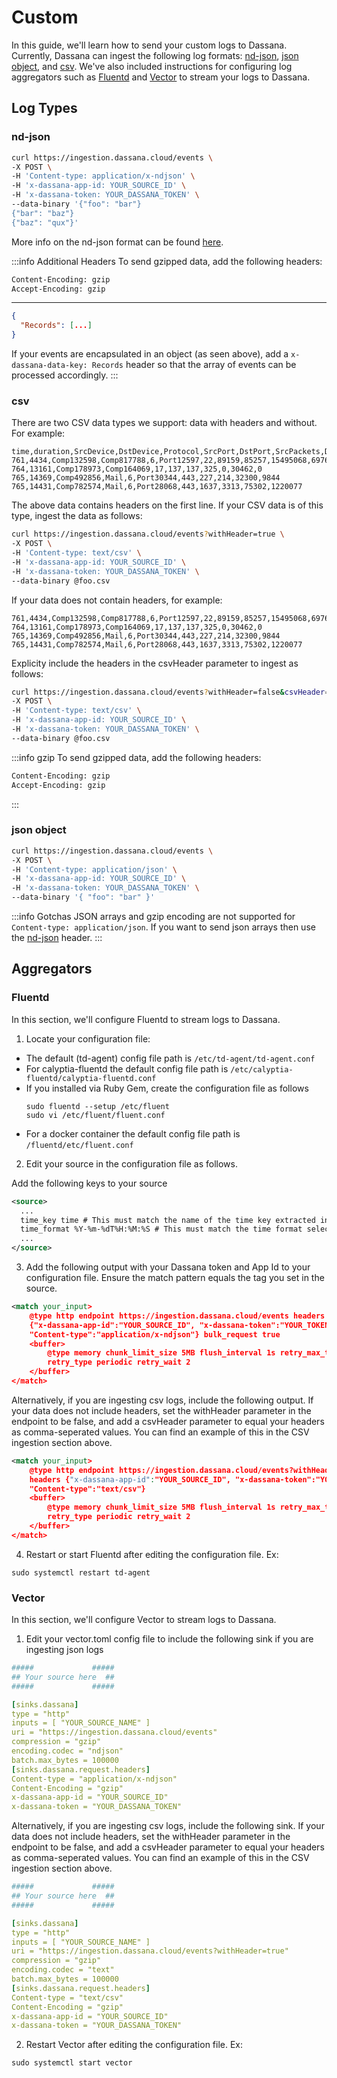# Custom

In this guide, we'll learn how to send your custom logs to Dassana. Currently, Dassana can ingest the following log formats: [nd-json](#nd-json), [json object](#json-object), and [csv](#csv). We've also included instructions for configuring log aggregators such as [Fluentd](#fluentd) and [Vector](#vector) to stream your logs to Dassana.

## Log Types

### nd-json

```bash
curl https://ingestion.dassana.cloud/events \
-X POST \
-H 'Content-type: application/x-ndjson' \
-H 'x-dassana-app-id: YOUR_SOURCE_ID' \
-H 'x-dassana-token: YOUR_DASSANA_TOKEN' \
--data-binary '{"foo": "bar"}
{"bar": "baz"}
{"baz": "qux"}'
```

More info on the nd-json format can be found [here](http://ndjson.org).

:::info Additional Headers
To send gzipped data, add the following headers:

```bash
Content-Encoding: gzip
Accept-Encoding: gzip
```

---

```json
{
  "Records": [...]
}
```

If your events are encapsulated in an object (as seen above), add a `x-dassana-data-key: Records` header so that the array of events can be processed accordingly.
:::

### csv

There are two CSV data types we support: data with headers and without. For example:

```csv
time,duration,SrcDevice,DstDevice,Protocol,SrcPort,DstPort,SrcPackets,DstPackets,SrcBytes,SrcBytes
761,4434,Comp132598,Comp817788,6,Port12597,22,89159,85257,15495068,69768940
764,13161,Comp178973,Comp164069,17,137,137,325,0,30462,0
765,14369,Comp492856,Mail,6,Port30344,443,227,214,32300,9844
765,14431,Comp782574,Mail,6,Port28068,443,1637,3313,75302,1220077
```

The above data contains headers on the first line. If your CSV data is of this type, ingest the data as follows:

```bash
curl https://ingestion.dassana.cloud/events?withHeader=true \
-X POST \
-H 'Content-type: text/csv' \
-H 'x-dassana-app-id: YOUR_SOURCE_ID' \
-H 'x-dassana-token: YOUR_DASSANA_TOKEN' \
--data-binary @foo.csv
```

If your data does not contain headers, for example:

```csv
761,4434,Comp132598,Comp817788,6,Port12597,22,89159,85257,15495068,69768940
764,13161,Comp178973,Comp164069,17,137,137,325,0,30462,0
765,14369,Comp492856,Mail,6,Port30344,443,227,214,32300,9844
765,14431,Comp782574,Mail,6,Port28068,443,1637,3313,75302,1220077
```

Explicity include the headers in the csvHeader parameter to ingest as follows:

```bash
curl https://ingestion.dassana.cloud/events?withHeader=false&csvHeader=time,duration,SrcDevice,DstDevice,Protocol,SrcPort,DstPort,SrcPackets,DstPackets,SrcBytes,SrcBytes \
-X POST \
-H 'Content-type: text/csv' \
-H 'x-dassana-app-id: YOUR_SOURCE_ID' \
-H 'x-dassana-token: YOUR_DASSANA_TOKEN' \
--data-binary @foo.csv
```

:::info gzip
To send gzipped data, add the following headers:

```bash
Content-Encoding: gzip
Accept-Encoding: gzip
```

:::

### json object

```bash
curl https://ingestion.dassana.cloud/events \
-X POST \
-H 'Content-type: application/json' \
-H 'x-dassana-app-id: YOUR_SOURCE_ID' \
-H 'x-dassana-token: YOUR_DASSANA_TOKEN' \
--data-binary '{ "foo": "bar" }'
```

:::info Gotchas
JSON arrays and gzip encoding are not supported for `Content-type: application/json`. If you want to send json arrays then use the [nd-json](#nd-json) header.
:::

## Aggregators

### Fluentd

In this section, we'll configure Fluentd to stream logs to Dassana.

1. Locate your configuration file:

-   The default (td-agent) config file path is `/etc/td-agent/td-agent.conf`
-   For calyptia-fluentd the default config file path is `/etc/calyptia-fluentd/calyptia-fluentd.conf`
-   If you installed via Ruby Gem, create the configuration file as follows
    ```shell
    sudo fluentd --setup /etc/fluent
    sudo vi /etc/fluent/fluent.conf
    ```
-   For a docker container the default config file path is `/fluentd/etc/fluent.conf`

2. Edit your source in the configuration file as follows.

Add the following keys to your source

```xml
<source>
  ...
  time_key time # This must match the name of the time key extracted in Dassana's app setup
  time_format %Y-%m-%dT%H:%M:%S # This must match the time format selected in Dassana's app setup
  ...
</source>
```

3. Add the following output with your Dassana token and App Id to your configuration file. Ensure the match pattern equals the tag you set in the source.

```xml
<match your_input>
    @type http endpoint https://ingestion.dassana.cloud/events headers
    {"x-dassana-app-id":"YOUR_SOURCE_ID", "x-dassana-token":"YOUR_TOKEN",
    "Content-type":"application/x-ndjson"} bulk_request true
    <buffer>
        @type memory chunk_limit_size 5MB flush_interval 1s retry_max_times 5
        retry_type periodic retry_wait 2
    </buffer>
</match>
```

Alternatively, if you are ingesting csv logs, include the following output. If your data does not include headers, set the withHeader parameter in the endpoint to be false, and add a csvHeader parameter to equal your headers as comma-seperated values. You can find an example of this in the CSV ingestion section above.

```xml
<match your_input>
    @type http endpoint https://ingestion.dassana.cloud/events?withHeader=true
    headers {"x-dassana-app-id":"YOUR_SOURCE_ID", "x-dassana-token":"YOUR_TOKEN",
    "Content-type":"text/csv"}
    <buffer>
        @type memory chunk_limit_size 5MB flush_interval 1s retry_max_times 5
        retry_type periodic retry_wait 2
    </buffer>
</match>
```

4. Restart or start Fluentd after editing the configuration file. Ex:

```shell
sudo systemctl restart td-agent
```

### Vector

In this section, we'll configure Vector to stream logs to Dassana.

1. Edit your vector.toml config file to include the following sink if you are ingesting json logs

```yaml
#####             #####
## Your source here  ##
#####             #####

[sinks.dassana]
type = "http"
inputs = [ "YOUR_SOURCE_NAME" ]
uri = "https://ingestion.dassana.cloud/events"
compression = "gzip"
encoding.codec = "ndjson"
batch.max_bytes = 100000
[sinks.dassana.request.headers]
Content-type = "application/x-ndjson"
Content-Encoding = "gzip"
x-dassana-app-id = "YOUR_SOURCE_ID"
x-dassana-token = "YOUR_DASSANA_TOKEN"
```

Alternatively, if you are ingesting csv logs, include the following sink. If your data does not include headers, set the withHeader parameter in the endpoint to be false, and add a csvHeader parameter to equal your headers as comma-seperated values. You can find an example of this in the CSV ingestion section above.

```yaml
#####             #####
## Your source here  ##
#####             #####

[sinks.dassana]
type = "http"
inputs = [ "YOUR_SOURCE_NAME" ]
uri = "https://ingestion.dassana.cloud/events?withHeader=true"
compression = "gzip"
encoding.codec = "text"
batch.max_bytes = 100000
[sinks.dassana.request.headers]
Content-type = "text/csv"
Content-Encoding = "gzip"
x-dassana-app-id = "YOUR_SOURCE_ID"
x-dassana-token = "YOUR_DASSANA_TOKEN"
```

2. Restart Vector after editing the configuration file. Ex:

```shell
sudo systemctl start vector
```
